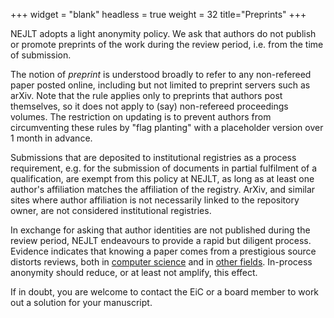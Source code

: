 +++
widget = "blank"
headless = true
weight = 32
title="Preprints"
+++


NEJLT adopts a light anonymity policy. We ask that authors do not publish or promote preprints of the work during the review period, i.e. from the time of submission.

The notion of *preprint* is understood broadly to refer to any non-refereed paper posted online, including but not limited to preprint servers such as arXiv. Note that the rule applies only to preprints that authors post themselves, so it does not apply to (say) non-refereed proceedings volumes. The restriction on updating is to prevent authors from circumventing these rules by "flag planting" with a placeholder version over 1 month in advance.

Submissions that are deposited to institutional registries as a process requirement, e.g. for the submission of documents in partial fulfilment of a qualification, are exempt from this policy at NEJLT, as long as at least one author's affiliation matches the affiliation of the registry. ArXiv, and similar sites where author affiliation is not necessarily linked to the repository owner, are not considered institutional registries.

In exchange for asking that author identities are not published during the review period, NEJLT endeavours to provide a rapid but diligent process. Evidence indicates that knowing a paper comes from a prestigious source distorts reviews, both in [computer science](https://www.pnas.org/content/114/48/12708?collection=) and in [other fields](https://jamanetwork.com/journals/jama/article-abstract/2556112). In-process anonymity should reduce, or at least not amplify, this effect.

If in doubt, you are welcome to contact the EiC or a board member to work out a solution for your manuscript.
